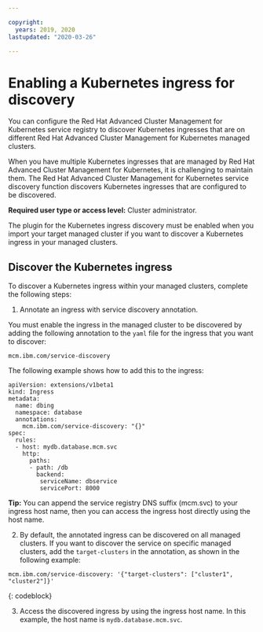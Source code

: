 ```yaml
---

copyright:
  years: 2019, 2020
lastupdated: "2020-03-26"

---
```


# Enabling a Kubernetes ingress for discovery

You can configure the Red Hat Advanced Cluster Management for Kubernetes service registry to discover Kubernetes ingresses that are on different Red Hat Advanced Cluster Management for Kubernetes managed clusters.

When you have multiple Kubernetes ingresses that are managed by Red Hat Advanced Cluster Management for Kubernetes, it is challenging to maintain them. The Red Hat Advanced Cluster Management for Kubernetes service discovery function discovers Kubernetes ingresses that are configured to be discovered.

**Required user type or access level:** Cluster administrator.

The plugin for the Kubernetes ingress discovery must be enabled when you import your target managed cluster if you want to discover a Kubernetes ingress in your managed clusters.

## Discover the Kubernetes ingress

To discover a Kubernetes ingress within your managed clusters, complete the following steps:

1. Annotate an ingress with service discovery annotation.

  You must enable the ingress in the managed cluster to be discovered by adding the following annotation to the `yaml` file for the ingress that you want to discover:

  ```
  mcm.ibm.com/service-discovery
  ```

  The following example shows how to add this to the ingress:

  ```
  apiVersion: extensions/v1beta1
  kind: Ingress
  metadata:
    name: dbing
    namespace: database
    annotations:
      mcm.ibm.com/service-discovery: "{}"
  spec:
    rules:
    - host: mydb.database.mcm.svc
      http:
        paths:
        - path: /db
          backend:
           serviceName: dbservice
           servicePort: 8000
  ```

  **Tip:** You can append the service registry DNS suffix (mcm.svc) to your ingress host name, then you can access the ingress host directly using the host name.

2. By default, the annotated ingress can be discovered on all managed clusters. If you want to discover the service on specific managed clusters, add the `target-clusters` in the annotation, as shown in the following example:

  ```
  mcm.ibm.com/service-discovery: '{"target-clusters": ["cluster1", "cluster2"]}'
  ```
  {: codeblock}

3. Access the discovered ingress by using the ingress host name. In this example, the host name is `mydb.database.mcm.svc`.
